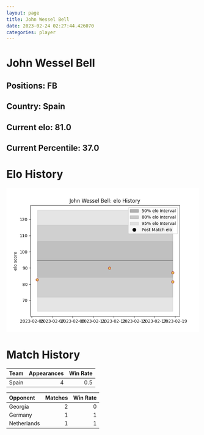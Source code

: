 ```yaml
---  
layout: page  
title: John Wessel Bell  
date: 2023-02-24 02:27:44.426070  
categories: player  
---
```

# John Wessel Bell

## Positions: FB

## Country: Spain

## Current elo: 81.0

## Current Percentile: 37.0

# Elo History


![elo history](history_JohnWesselBell.png)
# Match History


| Team   |   Appearances |   Win Rate |
|:-------|--------------:|-----------:|
| Spain  |             4 |        0.5 |

| Opponent    |   Matches |   Win Rate |
|:------------|----------:|-----------:|
| Georgia     |         2 |          0 |
| Germany     |         1 |          1 |
| Netherlands |         1 |          1 |